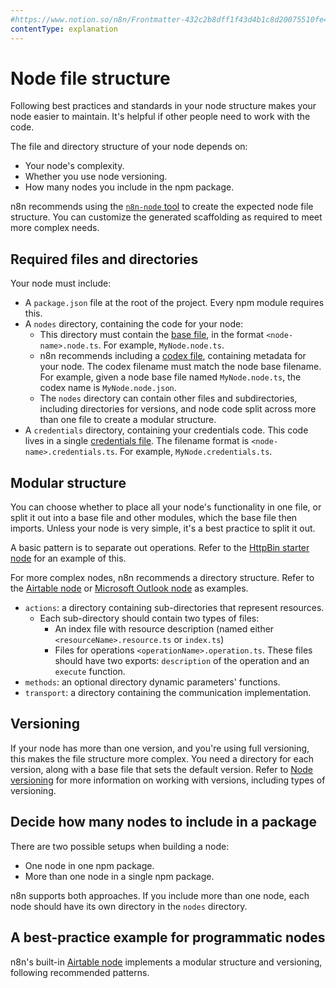 ```yaml
---
#https://www.notion.so/n8n/Frontmatter-432c2b8dff1f43d4b1c8d20075510fe4
contentType: explanation
---
```


# Node file structure

Following best practices and standards in your node structure makes your node easier to maintain. It's helpful if other people need to work with the code.

The file and directory structure of your node depends on:

* Your node's complexity.
* Whether you use node versioning.
* How many nodes you include in the npm package.

n8n recommends using the [`n8n-node` tool](/integrations/creating-nodes/build/n8n-node.md) to create the expected node file structure. You can customize the generated scaffolding as required to meet more complex needs.

## Required files and directories

Your node must include:

* A `package.json` file at the root of the project. Every npm module requires this.
* A `nodes` directory, containing the code for your node:
    * This directory must contain the [base file](/integrations/creating-nodes/build/reference/node-base-files/index.md), in the format `<node-name>.node.ts`. For example, `MyNode.node.ts`.
    * n8n recommends including a [codex file](/integrations/creating-nodes/build/reference/node-codex-files.md), containing metadata for your node. The codex filename must match the node base filename. For example, given a node base file named `MyNode.node.ts`, the codex name is `MyNode.node.json`.
    * The `nodes` directory can contain other files and subdirectories, including directories for versions, and node code split across more than one file to create a modular structure.
* A `credentials` directory, containing your credentials code. This code lives in a single [credentials file](/integrations/creating-nodes/build/reference/credentials-files.md). The filename format is `<node-name>.credentials.ts`. For example, `MyNode.credentials.ts`.

## Modular structure

<!-- vale off -->
You can choose whether to place all your node's functionality in one file, or split it out into a base file and other modules, which the base file then imports. Unless your node is very simple, it's a best practice to split it out.
<!-- vale on -->

A basic pattern is to separate out operations. Refer to the [HttpBin starter node](https://github.com/n8n-io/n8n-nodes-starter/tree/master/nodes/HttpBin) for an example of this.

For more complex nodes, n8n recommends a directory structure. Refer to the [Airtable node](https://github.com/n8n-io/n8n/tree/master/packages/nodes-base/nodes/Airtable) or [Microsoft Outlook node](https://github.com/n8n-io/n8n/tree/master/packages/nodes-base/nodes/Microsoft/Outlook) as examples. 

  * `actions`: a directory containing sub-directories that represent resources.
    * Each sub-directory should contain two types of files: 
      * An index file with resource description (named either `<resourceName>.resource.ts` or `index.ts`) 
      * Files for operations `<operationName>.operation.ts`. These files should have two exports: `description` of the operation and an `execute` function.
  * `methods`: an optional directory dynamic parameters' functions.  
  * `transport`: a directory containing the communication implementation.


## Versioning

If your node has more than one version, and you're using full versioning, this makes the file structure more complex. You need a directory for each version, along with a base file that sets the default version. Refer to [Node versioning](/integrations/creating-nodes/build/reference/node-versioning.md) for more information on working with versions, including types of versioning.

## Decide how many nodes to include in a package

There are two possible setups when building a node:

* One node in one npm package.
* More than one node in a single npm package.

n8n supports both approaches. If you include more than one node, each node should have its own directory in the `nodes` directory.

## A best-practice example for programmatic nodes

n8n's built-in [Airtable node](https://github.com/n8n-io/n8n/tree/master/packages/nodes-base/nodes/Airtable) implements a modular structure and versioning, following recommended patterns.


